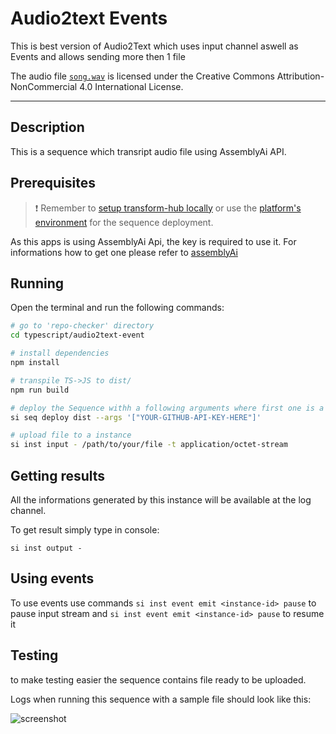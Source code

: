 # Audio2text Events

This is best version of Audio2Text which uses input channel aswell as Events and allows sending more then 1 file

The audio file
<a href="https://salford.figshare.com/collections/HARVARD_speech_corpus_-_audio_recording_2019/4437578" target="_blank">`song.wav`</a> is licensed under the Creative Commons Attribution-NonCommercial 4.0 International License.

___

## Description

This is a sequence which transript audio file using AssemblyAi API.

## Prerequisites

> ❗ Remember to [setup transform-hub locally](https://docs.scramjet.org/platform/self-hosted-installation) or use the [platform's environment](https://docs.scramjet.org/platform/quick-start) for the sequence deployment.

As this apps is using AssemblyAi Api, the key is required to use it. For informations how to get one please refer to [assemblyAi](https://www.assemblyai.com/)

## Running

Open the terminal and run the following commands:

```bash
# go to 'repo-checker' directory
cd typescript/audio2text-event

# install dependencies
npm install

# transpile TS->JS to dist/
npm run build

# deploy the Sequence withh a following arguments where first one is a time interval in ms which determines how often to check for data and second is github api key
si seq deploy dist --args '["YOUR-GITHUB-API-KEY-HERE"]'

# upload file to a instance
si inst input - /path/to/your/file -t application/octet-stream

```

## Getting results

All the informations generated by this instance will be available at the log channel.

To get result simply type in console:

`si inst output - `

## Using events

To use events use commands `si inst event emit <instance-id> pause` to pause input stream and `si inst event emit <instance-id> pause` to resume it

## Testing

to make testing easier the sequence contains file ready to be uploaded.

Logs when running this sequence with a sample file should look like this:

![screenshot](https://github.com/scramjetorg/platform-samples/assets/53794300/1184b241-b11f-4b5a-b169-94b21ffcd44a)
